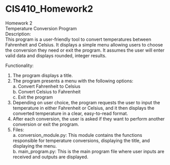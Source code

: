 # CIS410_Homework2
Homework 2 <br />
Temperature Conversion Program <br />
Description: <br />
This program is a user-friendly tool to convert temperatures between Fahrenheit and Celsius. It displays a simple menu allowing users to choose the conversion they need or exit the program. It assumes the user will enter valid data and displays rounded, integer results.

Functionality:
1. The program displays a title.
2. The program presents a menu with the following options: <br />
   a. Convert Fahrenheit to Celsius <br />
   b. Convert Celsius to Fahrenheit <br />
   c. Exit the program
3. Depending on user choice, the program requests the user to input the temperature in either Fahrenheit or Celsius, and it then displays the converted temperature in a clear, easy-to-read format.
4. After each conversion, the user is asked if they want to perform another conversion or exit the program.
5. Files: <br />
   a. conversion_module.py: This module contains the functions responsible for temperature conversions, displaying the title, and displaying the menu. <br />
   b. main_program.py: This is the main program file where user inputs are received and outputs are displayed.
